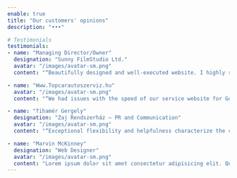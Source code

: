 ```yaml
---
enable: true
title: "Our customers' opinions"
description: "•••"

# Testimonials
testimonials:
- name: "Managing Director/Owner"
  designation: "Sunny FilmStudio Ltd."
  avatar: "/images/avatar-sm.png"
  content: "“Beautifully designed and well-executed website. I highly recommend the creator.”"

- name: "Www.Topcarautoszerviz.hu"
  avatar: "/images/avatar-sm.png"
  content: "“We had issues with the speed of our service website for Google Ads! The end result was a fast, simple, and clean website! They are quick and precise! We highly recommend them!”"

- name: "Tihamér Gergely"
  designation: "Zaj Rendszerház – PR and Communication"
  avatar: "/images/avatar-sm.png"
  content: "“Exceptional flexibility and helpfulness characterize the company. They found solutions to all of our ideas, which is why we invited them to create and develop multiple websites for our company group. Five stars, highly recommended.”"

- name: "Marvin McKinney"
  designation: "Web Designer"
  avatar: "/images/avatar-sm.png"
  content: "Lorem ipsum dolor sit amet consectetur adipisicing elit. Qui iusto illo molestias, assumenda expedita commodi inventore non itaque molestiae voluptatum dolore, facilis sapiente, repellat veniam."
---
```

